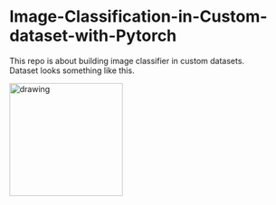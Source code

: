 # Image-Classification-in-Custom-dataset-with-Pytorch
This repo is about building image classifier in custom datasets.  
Dataset looks something like this.
<!-- ![image](https://user-images.githubusercontent.com/40908371/175806103-01d7d07e-54aa-4e44-9adf-5cf9233e00de.png) -->
<img src="https://user-images.githubusercontent.com/40908371/175806103-01d7d07e-54aa-4e44-9adf-5cf9233e00de.png" alt="drawing" width="200"/>
